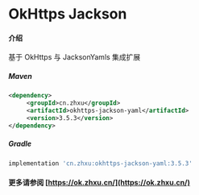 # OkHttps Jackson

#### 介绍

基于 OkHttps 与 JacksonYamls 集成扩展


##### Maven

```xml
<dependency>
     <groupId>cn.zhxu</groupId>
     <artifactId>okhttps-jackson-yaml</artifactId>
     <version>3.5.3</version>
</dependency>
```

##### Gradle

```groovy
implementation 'cn.zhxu:okhttps-jackson-yaml:3.5.3'
```

#### 更多请参阅 [https://ok.zhxu.cn/](https://ok.zhxu.cn/)
